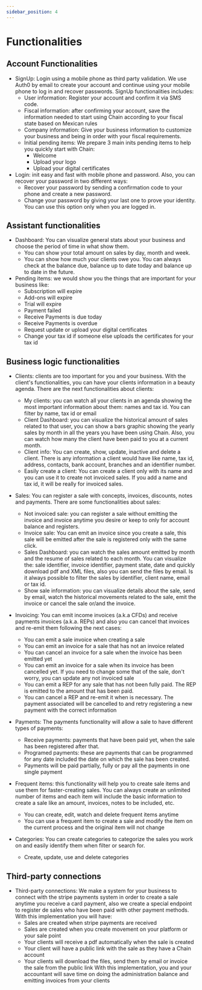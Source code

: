```yaml
---
sidebar_position: 4
---
```


# Functionalities
## Account Functionalities
- SignUp: Login using a mobile phone as third party validation. We use Auth0 by email to create your account and continue using your mobile phone to log in and recover passwords. SignUp functionalities includes:
  - User information: Register your account and confirm it via SMS code.
  - Fiscal information: after confirming your account, save the information needed to start using Chain according to your fiscal state based on Mexican rules
  - Company information: Give your business information to customize your business and being in order with your fiscal requirements. 
  - Initial pending items: We prepare 3 main inits pending items to help you quickly start with Chain:
    - Welcome
    - Upload your logo
    - Upload your digital certificates
- Login: init easy and fast with mobile phone and password. Also, you can recover your password in two different ways:
  - Recover your password by sending a confirmation code to your phone and create a new password.
  - Change your password by giving your last one to prove your identity. You can use this option only when you are logged in.  

## Assistant functionalities
- Dashboard: You can visualize general stats about your business and choose the period of time in what show them. 
  - You can show your total amount on sales by day, month and week.
  - You can show how much your clients owe you. You can always check at the balance due, balance up to date today and balance up to date in the future. 
- Pending items: we would show you the things that are important for your business like:
  - Subscription will expire
  - Add-ons will expire
  - Trial will expire
  - Payment failed
  - Receive Payments is due today
  - Receive Payments is overdue 
  - Request update or upload your digital certificates
  - Change your tax id if someone else uploads the certificates for your tax id
 
## Business logic functionalities
- Clients: clients are too important for you and your business. With the client's functionalities, you can have your clients information in a beauty agenda. There are the next functionalities about clients:
  - My clients: you can watch all your clients in an agenda showing the most important information about them: names and tax id. You can filter by name, tax id or email
  - Client Dashboard: you can visualize the historical amount of sales related to that user, you can show a bars graphic showing the yearly sales by month in all the years you have been using Chain. Also, you can watch how many the client have been paid to you at a current month. 
  - Client info: You can create, show, update, inactive and delete a client. There is any information a client would have like name, tax id, address, contacts, bank account, branches and an identifier number. 
  - Easily create a client: You can create a client only with its name and you can use it to create not invoiced sales. If you add a name and tax id, it will be really for invoiced sales. 
- Sales: You can register a sale with concepts, invoices, discounts, notes and payments. There are some functionalities about sales:
  - Not invoiced sale: you can register a sale without emitting the invoice and invoice anytime you desire or keep to only for account balance and registers.
  - Invoice sale: You can emit an invoice since you create a sale, this sale will be emitted after the sale is registered only with the same click. 
  - Sales Dashboard: you can watch the sales amount emitted by month and the resume of sales related to each month. You can visualize the: sale identifier, invoice identifier, payment state, date and quickly download pdf and XML files, also you can send the files by email.
  Is it always possible to filter the sales by identifier, client name, email or tax id. 
  - Show sale information: you can visualize details about the sale, send by email, watch the historical movements related to the sale, emit the invoice or cancel the sale or/and the invoice. 
- Invoicing: You can emit income invoices (a.k.a CFDs) and receive payments invoices (a.k.a. REPs) and also you can cancel that invoices and re-emit them following the next cases: 
  - You can emit a sale invoice when creating a sale
  - You can emit an invoice for a sale that has not an invoice related
  - You can cancel an invoice for a sale when the invoice has been emitted yet
  - You can emit an invoice for a sale when its invoice has been cancelled yet. If you need to change some that of the sale, don't worry, you can update any not invoiced sale
  - You can emit a REP for any sale that has not been fully paid. The REP  is emitted to the amount that has been paid.
  - You can cancel a REP and re-emit it when is necessary. The payment associated will be cancelled to and retry registering a new payment with the correct information

- Payments: The payments functionality will allow a sale to have different types of payments:
  - Receive payments: payments that have been paid yet, when the sale has been registered after that.
  - Programed payments: these are payments that can be programmed for any date included the date on which the sale has been created.
  - Payments will be paid partially, fully or pay all the payments in one single payment

- Frequent items: this functionality will help you to create sale items and use them for faster-creating sales. You can always create an unlimited number of items and each item will include the basic information to create a sale like an amount, invoices, notes to be included, etc.
  - You can create, edit, watch and delete frequent items anytime
  - You can use a frequent item to create a sale and modify the item on the current process and the original item will not change
- Categories: You can create categories to categorize the sales you work on and easily identify them when filter or search for.
  - Create, update, use and delete categories
  
## Third-party connections
- Third-party connections: We make a system for your business to connect with the stripe payments system in order to create a sale anytime you receive a card payment, also we create a special endpoint to register de sales who have been paid with other payment methods. With this implementation you will have:
  - Sales are created when stripe payments are received
  - Sales are created when you create movement on your platform or your sale point 
  - Your clients will receive a pdf automatically when the sale is created
  - Your client will have a public link with the sale as they have a Chain account 
  - Your clients will download the files, send them by email or invoice the sale from the public link 
  With this implementation, you and your accountant will save time on doing the administration balance and emitting invoices from your clients 